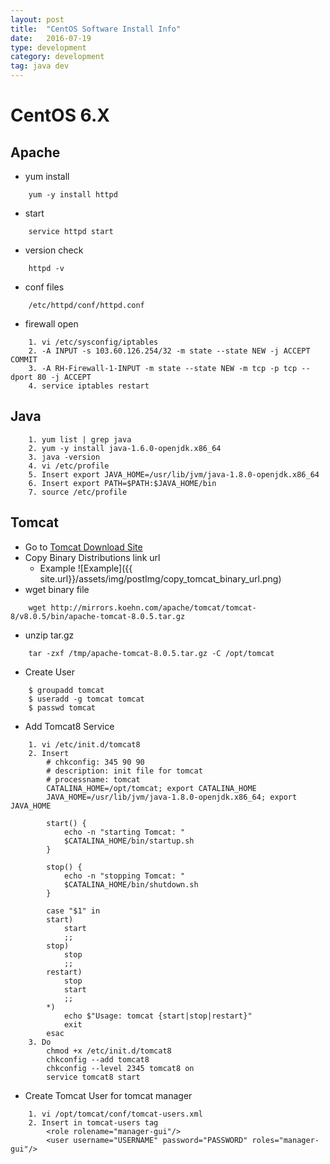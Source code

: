 ```yaml
---
layout: post
title:  "CentOS Software Install Info"
date:   2016-07-19
type: development
category: development
tag: java dev
---
```


# CentOS 6.X

## Apache
* yum install
```
	yum -y install httpd
```
* start
```
	service httpd start
```
* version check
```
	httpd -v
```
* conf files
```
	/etc/httpd/conf/httpd.conf
```
* firewall open
```
	1. vi /etc/sysconfig/iptables
	2. -A INPUT -s 103.60.126.254/32 -m state --state NEW -j ACCEPT
COMMIT
	3. -A RH-Firewall-1-INPUT -m state --state NEW -m tcp -p tcp --dport 80 -j ACCEPT
	4. service iptables restart
```

## Java
```
	1. yum list | grep java
	2. yum -y install java-1.6.0-openjdk.x86_64
	3. java -version
	4. vi /etc/profile
	5. Insert export JAVA_HOME=/usr/lib/jvm/java-1.8.0-openjdk.x86_64
	6. Insert export PATH=$PATH:$JAVA_HOME/bin
	7. source /etc/profile
```

## Tomcat
* Go to [Tomcat Download Site](http://tomcat.apache.org/download-80.cgi)
* Copy Binary Distributions link url
	* Example ![Example]({{ site.url}}/assets/img/postImg/copy_tomcat_binary_url.png)
* wget binary file
```
	wget http://mirrors.koehn.com/apache/tomcat/tomcat-8/v8.0.5/bin/apache-tomcat-8.0.5.tar.gz
```
* unzip tar.gz
```
	tar -zxf /tmp/apache-tomcat-8.0.5.tar.gz -C /opt/tomcat
```
* Create User
```
	$ groupadd tomcat
    $ useradd -g tomcat tomcat
    $ passwd tomcat
```
* Add Tomcat8 Service
```
	1. vi /etc/init.d/tomcat8
	2. Insert
		# chkconfig: 345 90 90
        # description: init file for tomcat
        # processname: tomcat
        CATALINA_HOME=/opt/tomcat; export CATALINA_HOME
		JAVA_HOME=/usr/lib/jvm/java-1.8.0-openjdk.x86_64; export JAVA_HOME

        start() {
            echo -n "starting Tomcat: "
            $CATALINA_HOME/bin/startup.sh
        }

        stop() {
            echo -n "stopping Tomcat: "
            $CATALINA_HOME/bin/shutdown.sh
        }

        case "$1" in
        start)
            start
            ;;
        stop)
            stop
            ;;
        restart)
            stop
            start
            ;;
        *)
            echo $"Usage: tomcat {start|stop|restart}"
            exit
        esac
    3. Do
		chmod +x /etc/init.d/tomcat8
		chkconfig --add tomcat8
		chkconfig --level 2345 tomcat8 on
		service tomcat8 start
```
* Create Tomcat User for tomcat manager
```
	1. vi /opt/tomcat/conf/tomcat-users.xml
	2. Insert in tomcat-users tag
		<role rolename="manager-gui"/>
		<user username="USERNAME" password="PASSWORD" roles="manager-gui"/>
```



